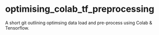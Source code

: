 # optimising_colab_tf_preprocessing
A short git outlining optimsing data load and pre-process using Colab &amp; Tensorflow.
